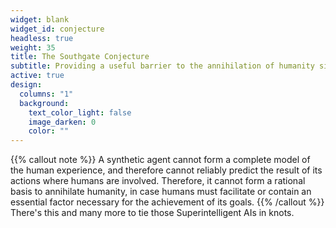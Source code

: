 ```yaml
---
widget: blank
widget_id: conjecture
headless: true
weight: 35
title: The Southgate Conjecture
subtitle: Providing a useful barrier to the annihilation of humanity since 2021
active: true
design:
  columns: "1"
  background:
    text_color_light: false
    image_darken: 0
    color: ""
---
```

{{% callout note %}}
A synthetic agent cannot form a complete model of the human experience, and therefore cannot reliably predict the result of its actions where humans are involved. Therefore, it cannot form a rational basis to annihilate humanity, in case humans must facilitate or contain an essential factor necessary for the achievement of its goals.
{{% /callout %}}
There's this and many more to tie those Superintelligent AIs in knots.
